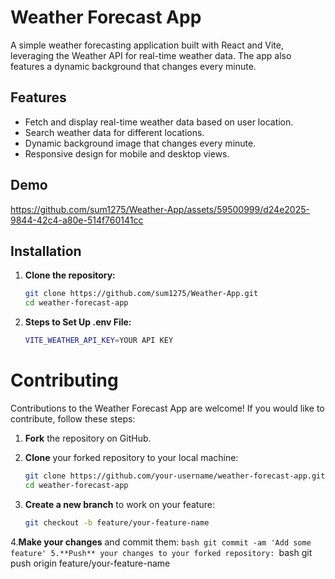 # Weather Forecast App

A simple weather forecasting application built with React and Vite, leveraging the Weather API for real-time weather data. The app also features a dynamic background that changes every minute.


## Features

- Fetch and display real-time weather data based on user location.
- Search weather data for different locations.
- Dynamic background image that changes every minute.
- Responsive design for mobile and desktop views.

## Demo



https://github.com/sum1275/Weather-App/assets/59500999/d24e2025-9844-42c4-a80e-514f760141cc



## Installation

1. **Clone the repository:**

   ```bash
   git clone https://github.com/sum1275/Weather-App.git
   cd weather-forecast-app
2. **Steps to Set Up .env File:**
   ```bash
   VITE_WEATHER_API_KEY=YOUR API KEY
# Contributing

Contributions to the Weather Forecast App are welcome! If you would like to contribute, follow these steps:

1. **Fork** the repository on GitHub.
   
2. **Clone** your forked repository to your local machine:

   ```bash
   git clone https://github.com/your-username/weather-forecast-app.git
   cd weather-forecast-app
3. **Create a new branch** to work on your feature:
    ```bash
    git checkout -b feature/your-feature-name
   
4.**Make your changes** and commit them:
    ```bash
    git commit -am 'Add some feature'
5.**Push** your changes to your forked repository:
    ```bash
    git push origin feature/your-feature-name

      
